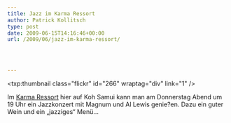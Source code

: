 ```yaml
---
title: Jazz im Karma Ressort
author: Patrick Kollitsch
type: post
date: 2009-06-15T14:16:46+00:00
url: /2009/06/jazz-im-karma-ressort/




---
```

<txp:thumbnail class="flickr" id="266" wraptag="div" link="1" />

Im [Karma Ressort][1] hier auf Koh Samui kann man am Donnerstag Abend um 19 Uhr ein Jazzkonzert mit Magnum und Al Lewis genie?en. Dazu ein guter Wein und ein &#8222;jazziges&#8220; Menü&#8230;

 [1]: http://www.karmasamui.com/